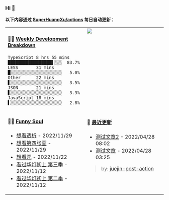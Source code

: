 
### Hi 👋

**以下内容通过 <a href="https://github.com/SuperHuangXu/SuperHuangXu/actions" target="_blank">SuperHuangXu/actions</a> 每日自动更新**；

<table width="800px">
<tr>
<td valign="top" width="50%">

#### 🏊‍♂️ <a href="https://gist.github.com/SuperHuangXu/d3e32e70ad1d22b5a3c5e8fc3c67dcc5" target="_blank">Weekly Development Breakdown</a>

```text
TypeScript 8 hrs 55 mins  █████████████████▌░░░  83.7%
LESS       31 mins        █░░░░░░░░░░░░░░░░░░░░   5.0%
Other      22 mins        ▋░░░░░░░░░░░░░░░░░░░░   3.5%
JSON       21 mins        ▋░░░░░░░░░░░░░░░░░░░░   3.3%
JavaScript 18 mins        ▌░░░░░░░░░░░░░░░░░░░░   2.8%
```

</td>
<td valign="top" width="50%">
<a href="https://github.com/SuperHuangXu">
  <img align="center" src="https://github-readme-stats.vercel.app/api/top-langs/?username=SuperHuangXu&layout=compact&theme=radical" />
</a>
</td>
</tr>
<tr>
<td valign="top" width="50%">

#### 🤾‍♂️ <a href="https://www.douban.com/people/135404786/" target="_blank">Funny Soul</a>

* <a href='http://movie.douban.com/subject/4011203/' target='_blank'>想看透析</a> - 2022/11/29
* <a href='http://movie.douban.com/subject/4253448/' target='_blank'>想看第四张画</a> - 2022/11/29
* <a href='http://movie.douban.com/subject/34850561/' target='_blank'>想看咒</a> - 2022/11/22
* <a href='http://movie.douban.com/subject/35550795/' target='_blank'>看过华灯初上 第三季</a> - 2022/11/12
* <a href='http://movie.douban.com/subject/35550794/' target='_blank'>看过华灯初上 第二季</a> - 2022/11/12

</td>
<td valign="top" width="50%">

#### 🤾‍ <a href="https://juejin.cn/user/4142615541064046" target="_blank">最近更新</a>
  * <a href='https://juejin.cn/post/7091561831067566117' target='_blank'>测试文章2</a> - 2022/04/28 08:02
* <a href='https://juejin.cn/post/7091490504222703652' target='_blank'>测试文章</a> - 2022/04/28 03:25

> by: [juejin-post-action](https://github.com/SuperHuangXu/juejin-post-action)

</td>
</tr>
</table>
